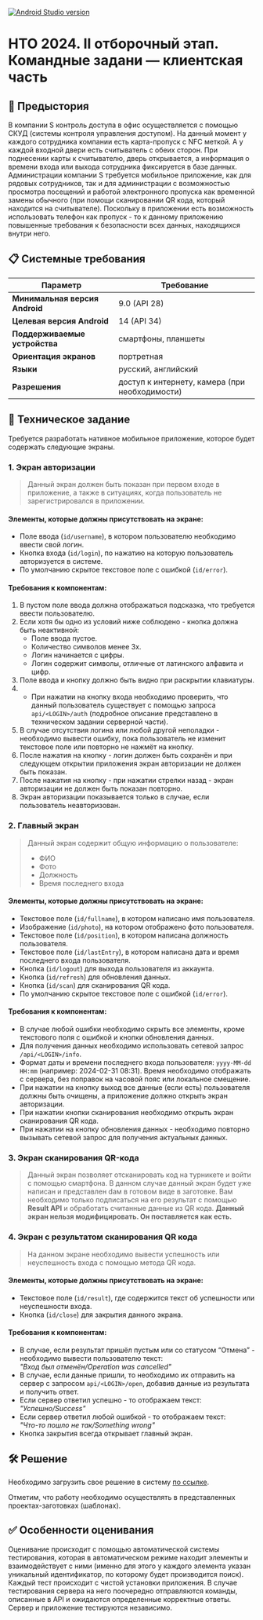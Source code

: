 [![Android Studio version](https://img.shields.io/endpoint?url=https%3A%2F%2Fsicampus.ru%2Fgitea%2Fcore%2Fdocs%2Fraw%2Fbranch%2Fmain%2Fandroid-studio-label.json)](https://sicampus.ru/gitea/core/docs/src/branch/main/how-upload-project.md)

# НТО 2024. II отборочный этап. Командные задани — клиентская часть

## 📖 Предыстория
В компании S контроль доступа в офис осуществляется с помощью СКУД (системы контроля управления доступом). На данный момент у каждого сотрудника компании есть карта-пропуск с NFC меткой. А у каждой входной двери есть считыватель с обеих сторон. При поднесении карты к считывателю, дверь открывается, а информация о времени входа или выхода сотрудника фиксируется в базе данных. 
Администрации компании S требуется мобильное приложение, как для рядовых сотрудников, так и для администрации с возможностью просмотра посещений и работой электронного пропуска как временной замены обычного (при помощи сканировании QR кода, который находится на считывателе). Поскольку в приложении есть возможность использовать телефон как пропуск - то к данному приложению повышенные требования к безопасности всех данных, находящихся внутри него.



## 📋 Системные требования

| **Параметр**                | **Требование**                        |
|-----------------------------|---------------------------------------|
| **Минимальная версия Android** | 9.0 (API 28)                         |
| **Целевая версия Android**    | 14 (API 34)                          |
| **Поддерживаемые устройства** | смартфоны, планшеты                  |
| **Ориентация экранов**         | портретная                           |
| **Языки**                    | русский, английский                  |
| **Разрешения**               | доступ к интернету, камера (при необходимости) |



## 📱 Техническое задание
Требуется разработать нативное мобильное приложение, которое будет содержать следующие экраны.


### 1. Экран авторизации

> Данный экран должен быть показан при первом входе в приложение, а также в ситуациях, когда пользователь не зарегистрировался в приложении.

#### Элементы, которые должны присутствовать на экране:
- Поле ввода (`id/username`), в котором пользователю необходимо ввести свой логин.
- Кнопка входа (`id/login`), по нажатию на которую пользователь авторизуется в системе.
- По умолчанию скрытое текстовое поле с ошибкой (`id/error`).

#### Требования к компонентам:
1. В пустом поле ввода должна отображаться подсказка, что требуется ввести пользователю.
2. Если хотя бы одно из условий ниже соблюдено - кнопка должна быть неактивной:
   - Поле ввода пустое.
   - Количество символов менее 3х.
   - Логин начинается с цифры.
   - Логин содержит символы, отличные от латинского алфавита и цифр.
3. Поле ввода и кнопку должно быть видно при раскрытии клавиатуры.
4. - При нажатии на кнопку входа необходимо проверить, что данный пользователь существует с помощью запроса `api/<LOGIN>/auth` (подробное описание представлено в техническом задании серверной части).
5. В случае отсутствия логина или любой другой неполадки - необходимо вывести ошибку, пока пользователь не изменит текстовое поле или повторно не нажмёт на кнопку.
6. После нажатия на кнопку - логин должен быть сохранён и при следующем открытии приложения экран авторизации не должен быть показан.
7. После нажатия на кнопку - при нажатии стрелки назад - экран авторизации не должен быть показан повторно.
8. Экран авторизации показывается только в случае, если пользователь неавторизован.




### 2. Главный экран

> Данный экран содержит общую информацию о пользователе:
>- ФИО
>- Фото
>- Должность
>- Время последнего входа

#### Элементы, которые должны присутствовать на экране:
- Текстовое поле (`id/fullname`), в котором написано имя пользователя.
- Изображение (`id/photo`), на котором отображено фото пользователя.
- Текстовое поле (`id/position`), в котором написана должность пользователя.
- Текстовое поле (`id/lastEntry`), в котором написана дата и время последнего входа пользователя.
- Кнопка (`id/logout`) для выхода пользователя из аккаунта.
- Кнопка (`id/refresh`) для обновления данных.
- Кнопка (`id/scan`) для сканирования QR кода.
- По умолчанию скрытое текстовое поле с ошибкой (`id/error`).

#### Требования к компонентам:
- В случае любой ошибки необходимо скрыть все элементы, кроме текстового поля с ошибкой и кнопки обновления данных.
- Для получения данных необходимо использовать сетевой запрос `/api/<LOGIN>/info`.
- Формат даты и времени последнего входа пользователя: `yyyy-MM-dd HH:mm` (например: 2024-02-31 08:31). Время необходимо отображать с сервера, без поправок на часовой пояс или локальное смещение.
- При нажатии на кнопку выход все данные (если есть) пользователя должны быть очищены, а приложение должно открыть экран авторизации.
- При нажатии кнопки сканирования необходимо открыть экран сканирования QR кода.
- При нажатии на кнопку обновления данных - необходимо повторно вызывать сетевой запрос для получения актуальных данных.



### 3. Экран сканирования QR-кода

> Данный экран позволяет отсканировать код на турникете и войти с помощью смартфона. В данном случае данный экран будет уже написан и представлен dам в готовом виде в заготовке. Вам необходимо только подписаться на его результат с помощью **Result API** и обработать считанные данные из QR кода. **Данный экран нельзя модифицировать. Он поставляется как есть.**



### 4. Экран с результатом сканирования QR кода

> На данном экране необходимо вывести успешность или неуспешность входа с помощью метода QR кода.

#### Элементы, которые должны присутствовать на экране:
- Текстовое поле (`id/result`), где содержится текст об успешности или неуспешности входа.
- Кнопка (`id/close`) для закрытия данного экрана.

#### Требования к компонентам:
- В случае, если результат пришёл пустым или со статусом “Отмена” - необходимо вывести пользователю текст:  
  *"Вход был отменён/Operation was cancelled"*
- В случае, если данные пришли, то необходимо их отправить на сервер с запросом `api/<LOGIN>/open`, добавив данные из результата и получить ответ.
- Если сервер ответил успешно - то отображаем текст:  
  *"Успешно/Success"*
- Если сервер ответил любой ошибкой - то отображаем текст:  
  *"Что-то пошло не так/Something wrong"*
- Кнопка закрытия всегда открывает главный экран.



## 🛠 Решение

Необходимо загрузить свое решение в систему [по ссылке](https://innovationcampus.ru/lms/mod/quiz/view.php?id=2149).

Отметим, что работу необходимо осуществлять в представленных проектах-заготовках (шаблонах). 



## ✅ Особенности оценивания

Оценивание происходит с помощью автоматической системы тестирования, которая в автоматическом режиме находит элементы и взаимодействует с ними (именно для этого у каждого элемента указан уникальный идентификатор, по которому будет производится поиск). Каждый тест происходит с чистой установки приложения.
В случае тестирования сервера на него поочередно отправляются команды, описанные в API и ожидаются определенные корректные ответы.
Сервер и приложение тестируются независимо.


